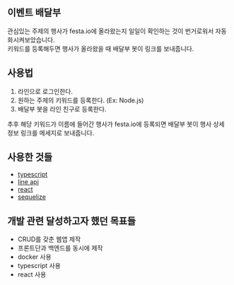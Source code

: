 ## 이벤트 배달부  
관심있는 주제의 행사가 festa.io에 올라왔는지 일일이 확인하는 것이 번거로워서 자동화시켜보았습니다.  
키워드를 등록해두면 행사가 올라왔을 때 배달부 봇이 링크를 보내줍니다.

## 사용법  
1. 라인으로 로그인한다.
2. 원하는 주제의 키워드를 등록한다. (Ex: Node.js)
3. 배달부 봇을 라인 친구로 등록한다.

추후 해당 키워드가 이름에 들어간 행사가 festa.io에 등록되면 배달부 봇이 행사 상세정보 링크를 메세지로 보내줍니다. 

## 사용한 것들  
- [typescript](https://www.typescriptlang.org/)
- [line api](https://developers.line.biz/en/docs/)
- [react](https://reactjs.org/)
- [sequelize](https://sequelize.org/)

## 개발 관련 달성하고자 했던 목표들  
- CRUD를 갖춘 웹앱 제작
- 프론트단과 백엔드를 동시에 제작
- docker 사용
- typescript 사용
- react 사용
